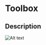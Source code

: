 # Toolbox

## Description



![Alt text](/home/malou/Projects/1_Pythonprojects/Binp16/images/Toolbox.png)
